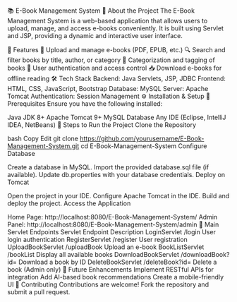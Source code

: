 📚 E-Book Management System
📖 About the Project
The E-Book Management System is a web-based application that allows users to upload, manage, and access e-books conveniently. It is built using Servlet and JSP, providing a dynamic and interactive user interface.

🚀 Features
📂 Upload and manage e-books (PDF, EPUB, etc.)
🔍 Search and filter books by title, author, or category
📑 Categorization and tagging of books
🔐 User authentication and access control
📥 Download e-books for offline reading
🛠️ Tech Stack
Backend: Java Servlets, JSP, JDBC
Frontend: HTML, CSS, JavaScript, Bootstrap
Database: MySQL
Server: Apache Tomcat
Authentication: Session Management
⚙️ Installation & Setup
📌 Prerequisites
Ensure you have the following installed:

Java JDK 8+
Apache Tomcat 9+
MySQL Database
Any IDE (Eclipse, IntelliJ IDEA, NetBeans)
🔹 Steps to Run the Project
Clone the Repository

bash
Copy
Edit
git clone https://github.com/yourusername/E-Book-Management-System.git
cd E-Book-Management-System
Configure Database

Create a database in MySQL.
Import the provided database.sql file (if available).
Update db.properties with your database credentials.
Deploy on Tomcat

Open the project in your IDE.
Configure Apache Tomcat in the IDE.
Build and deploy the project.
Access the Application

Home Page: http://localhost:8080/E-Book-Management-System/
Admin Panel: http://localhost:8080/E-Book-Management-System/admin
📄 Main Servlet Endpoints
Servlet	Endpoint	Description
LoginServlet	/login	User login authentication
RegisterServlet	/register	User registration
UploadBookServlet	/uploadBook	Upload an e-book
BookListServlet	/bookList	Display all available books
DownloadBookServlet	/downloadBook?id=	Download a book by ID
DeleteBookServlet	/deleteBook?id=	Delete a book (Admin only)
🎯 Future Enhancements
Implement RESTful APIs for integration
Add AI-based book recommendations
Create a mobile-friendly UI
🤝 Contributing
Contributions are welcome! Fork the repository and submit a pull request.
